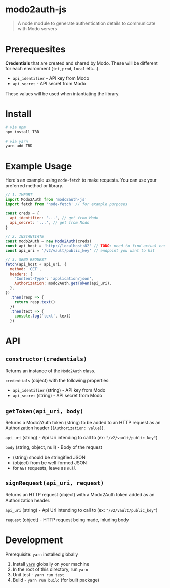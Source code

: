 # modo2auth-js

> A node module to generate authentication details to communicate with Modo servers

# Prerequesites

**Credentials** that are created and shared by Modo. These will be different for each environment (`int`, `prod`, `local` etc...).

- `api_identifier` - API key from Modo
- `api_secret` - API secret from Modo

These values will be used when intantiating the library.

# Install

```bash
# via npm
npm install TBD

# via yarn
yarn add TBD
```

# Example Usage

Here's an example using `node-fetch` to make requests. You can use your preferred method or library.

```js
// 1. IMPORT
import Modo2Auth from 'modo2auth-js'
import fetch from 'node-fetch' // for example purposes

const creds = {
  api_identifier: '...', // get from Modo
  api_secret: '...', // get from Modo
}

// 2. INSTANTIATE
const modo2Auth = new Modo2Auth(creds)
const api_host = 'http://localhost:82' // TODO: need to find actual endpoint that we should point to as example
const api_uri = '/v2/vault/public_key' // endpoint you want to hit

// 3. SEND REQUEST
fetch(api_host + api_uri, {
  method: 'GET',
  headers: {
    'Content-Type': 'application/json',
    Authorization: modo2Auth.getToken(api_uri),
  },
})
  .then(resp => {
    return resp.text()
  })
  .then(text => {
    console.log('text', text)
  })
```

# API

## `constructor(credentials)`

Returns an instance of the `Modo2Auth` class.

`credentials` (object) with the following properties:

- `api_identifier` (string) - API key from Modo
- `api_secret` (string) - API secret from Modo

## `getToken(api_uri, body)`

Returns a Modo2Auth token (string) to be added to an HTTP request as an Authorization header (`{Authorization: value}`).

`api_uri` (string) - Api Uri intending to call to (ex: `"/v2/vault/public_key"`)

`body` (string, object, null) - Body of the request

- (string) should be stringified JSON
- (object) from be well-formed JSON
- for `GET` requests, leave as `null`

## `signRequest(api_uri, request)`

Returns an HTTP request (object) with a Modo2Auth token added as an Authorization header.

`api_uri` (string) - Api Uri intending to call to (ex: `"/v2/vault/public_key"`)

`request` (object) - HTTP request being made, inluding body

# Development

Prerequisite: `yarn` installed globally

1. Install [`yarn`](https://classic.yarnpkg.com/en/docs/install) globally on your machine
2. In the root of this directory, run `yarn`
3. Unit test - `yarn run test`
4. Build - `yarn run build` (for built package)
